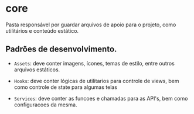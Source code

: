 # core

Pasta responsável por guardar arquivos de apoio para o projeto, como utilitários e conteúdo estático.

## Padrões de desenvolvimento.

- `Assets`: deve conter imagens, ícones, temas de estilo, entre outros arquivos estáticos.

- `Hooks`: deve conter lógicas de utilitarios para controle de views, bem como controle de state para algumas telas

- `Services`: deve conter as funcoes e chamadas para as API's, bem como configuracoes da mesma.
